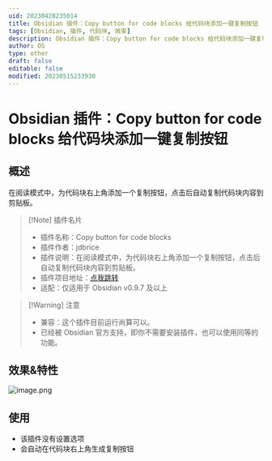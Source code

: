 ```yaml
---
uid: 20230428235014
title: Obsidian 插件：Copy button for code blocks 给代码块添加一键复制按钮
tags: [Obsidian, 插件, 代码块, 效率]
description: Obsidian 插件：Copy button for code blocks 给代码块添加一键复制按钮
author: OS
type: other
draft: false
editable: false
modified: 20230515233930
---
```


# Obsidian 插件：Copy button for code blocks 给代码块添加一键复制按钮

## 概述

在阅读模式中，为代码块右上角添加一个复制按钮，点击后自动复制代码块内容到剪贴板。

> [!Note] 插件名片
> - 插件名称：Copy button for code blocks
> - 插件作者：jdbrice
> - 插件说明：在阅读模式中，为代码块右上角添加一个复制按钮，点击后自动复制代码块内容到剪贴板。
> - 插件项目地址：[点我跳转](https://github.com/argenos/nldates-obsidian)
> - 适配：仅适用于 Obsidian v0.9.7 及以上

>[!Warning] 注意
>- 兼容：这个插件目前运行尚算可以。
>- 已经被 Obsidian 官方支持，即你不需要安装插件，也可以使用同等的功能。

## 效果&特性

![image.png](https://cdn.pkmer.cn/images/f0a22dd5ee505ebdbd0f24fa4cb07319_MD5.png!pkmer)

## 使用

- 该插件没有设置选项
- 会自动在代码块右上角生成复制按钮